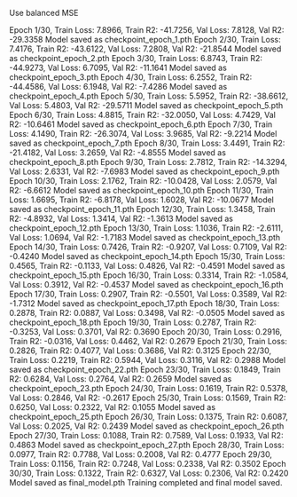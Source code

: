 Use balanced MSE

Epoch 1/30, Train Loss: 7.8966, Train R2: -41.7256, Val Loss: 7.8128, Val R2: -29.3358
Model saved as checkpoint_epoch_1.pth
Epoch 2/30, Train Loss: 7.4176, Train R2: -43.6122, Val Loss: 7.2808, Val R2: -21.8544
Model saved as checkpoint_epoch_2.pth
Epoch 3/30, Train Loss: 6.8743, Train R2: -44.9273, Val Loss: 6.7095, Val R2: -11.1641
Model saved as checkpoint_epoch_3.pth
Epoch 4/30, Train Loss: 6.2552, Train R2: -44.4586, Val Loss: 6.1948, Val R2: -7.4286
Model saved as checkpoint_epoch_4.pth
Epoch 5/30, Train Loss: 5.5952, Train R2: -38.6612, Val Loss: 5.4803, Val R2: -29.5711
Model saved as checkpoint_epoch_5.pth
Epoch 6/30, Train Loss: 4.8815, Train R2: -32.0050, Val Loss: 4.7429, Val R2: -10.6461
Model saved as checkpoint_epoch_6.pth
Epoch 7/30, Train Loss: 4.1490, Train R2: -26.3074, Val Loss: 3.9685, Val R2: -9.2214
Model saved as checkpoint_epoch_7.pth
Epoch 8/30, Train Loss: 3.4491, Train R2: -21.4182, Val Loss: 3.2659, Val R2: -4.8555
Model saved as checkpoint_epoch_8.pth
Epoch 9/30, Train Loss: 2.7812, Train R2: -14.3294, Val Loss: 2.6331, Val R2: -7.6983
Model saved as checkpoint_epoch_9.pth
Epoch 10/30, Train Loss: 2.1762, Train R2: -10.0428, Val Loss: 2.0579, Val R2: -6.6612
Model saved as checkpoint_epoch_10.pth
Epoch 11/30, Train Loss: 1.6695, Train R2: -6.8178, Val Loss: 1.6028, Val R2: -10.0677
Model saved as checkpoint_epoch_11.pth
Epoch 12/30, Train Loss: 1.3458, Train R2: -4.8932, Val Loss: 1.3414, Val R2: -1.3613
Model saved as checkpoint_epoch_12.pth
Epoch 13/30, Train Loss: 1.1036, Train R2: -2.6111, Val Loss: 1.0694, Val R2: -1.7183
Model saved as checkpoint_epoch_13.pth
Epoch 14/30, Train Loss: 0.7426, Train R2: -0.9207, Val Loss: 0.7109, Val R2: -0.4240
Model saved as checkpoint_epoch_14.pth
Epoch 15/30, Train Loss: 0.4565, Train R2: -0.1133, Val Loss: 0.4826, Val R2: -0.4591
Model saved as checkpoint_epoch_15.pth
Epoch 16/30, Train Loss: 0.3314, Train R2: -1.0584, Val Loss: 0.3912, Val R2: -0.4537
Model saved as checkpoint_epoch_16.pth
Epoch 17/30, Train Loss: 0.2907, Train R2: -0.5501, Val Loss: 0.3589, Val R2: -1.7312
Model saved as checkpoint_epoch_17.pth
Epoch 18/30, Train Loss: 0.2878, Train R2: 0.0887, Val Loss: 0.3498, Val R2: -0.0505
Model saved as checkpoint_epoch_18.pth
Epoch 19/30, Train Loss: 0.2787, Train R2: -0.3253, Val Loss: 0.3701, Val R2: 0.3690
Epoch 20/30, Train Loss: 0.2916, Train R2: -0.0316, Val Loss: 0.4462, Val R2: 0.2679
Epoch 21/30, Train Loss: 0.2826, Train R2: 0.4077, Val Loss: 0.3686, Val R2: 0.3125
Epoch 22/30, Train Loss: 0.2219, Train R2: 0.5944, Val Loss: 0.3116, Val R2: 0.2988
Model saved as checkpoint_epoch_22.pth
Epoch 23/30, Train Loss: 0.1849, Train R2: 0.6284, Val Loss: 0.2764, Val R2: 0.2659
Model saved as checkpoint_epoch_23.pth
Epoch 24/30, Train Loss: 0.1619, Train R2: 0.5378, Val Loss: 0.2846, Val R2: -0.2617
Epoch 25/30, Train Loss: 0.1569, Train R2: 0.6250, Val Loss: 0.2322, Val R2: 0.1055
Model saved as checkpoint_epoch_25.pth
Epoch 26/30, Train Loss: 0.1375, Train R2: 0.6087, Val Loss: 0.2025, Val R2: 0.2439
Model saved as checkpoint_epoch_26.pth
Epoch 27/30, Train Loss: 0.1088, Train R2: 0.7589, Val Loss: 0.1933, Val R2: 0.4863
Model saved as checkpoint_epoch_27.pth
Epoch 28/30, Train Loss: 0.0977, Train R2: 0.7788, Val Loss: 0.2008, Val R2: 0.4777
Epoch 29/30, Train Loss: 0.1156, Train R2: 0.7248, Val Loss: 0.2338, Val R2: 0.3502
Epoch 30/30, Train Loss: 0.1322, Train R2: 0.6327, Val Loss: 0.2306, Val R2: 0.2420
Model saved as final_model.pth
Training completed and final model saved.
